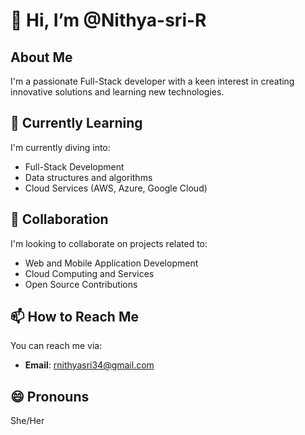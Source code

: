 # 👋 Hi, I’m @Nithya-sri-R

## About Me
I'm a passionate Full-Stack developer with a keen interest in creating innovative solutions and learning new technologies.

## 🌱 Currently Learning
I'm currently diving into:
- Full-Stack Development
- Data structures and algorithms 
- Cloud Services (AWS, Azure, Google Cloud)

## 💞️ Collaboration
I'm looking to collaborate on projects related to:
- Web and Mobile Application Development
- Cloud Computing and Services
- Open Source Contributions

## 📫 How to Reach Me
You can reach me via:
- **Email**: rnithyasri34@gmail.com

## 😄 Pronouns
She/Her
<!---
Nithya-sri-R/Nithya-sri-R is a ✨ special ✨ repository because its `README.md` (this file) appears on your GitHub profile.
You can click the Preview link to take a look at your changes.
--->
